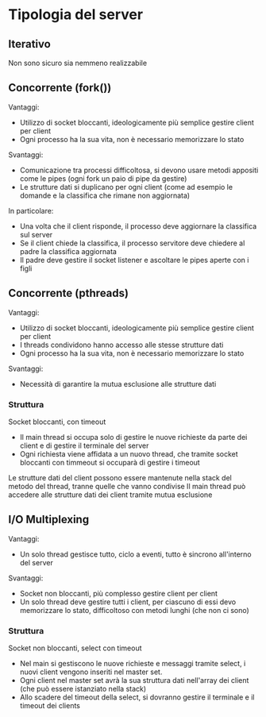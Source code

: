 # Tipologia del server

## Iterativo

Non sono sicuro sia nemmeno realizzabile

## Concorrente (fork())
Vantaggi:
- Utilizzo di socket bloccanti, ideologicamente più semplice gestire client per client
- Ogni processo ha la sua vita, non è necessario memorizzare lo stato

Svantaggi:
- Comunicazione tra processi difficoltosa, si devono usare metodi appositi come le pipes (ogni fork un paio di pipe da gestire)
- Le strutture dati si duplicano per ogni client (come ad esempio le domande e la classifica che rimane non aggiornata) 

In particolare:
- Una volta che il client risponde, il processo deve aggiornare la classifica sul server
- Se il client chiede la classifica, il processo servitore deve chiedere al padre la classifica aggiornata
- Il padre deve gestire il socket listener e ascoltare le pipes aperte con i figli

## Concorrente (pthreads)
Vantaggi:
- Utilizzo di socket bloccanti, ideologicamente più semplice gestire client per client
- I threads condividono hanno accesso alle stesse strutture dati
- Ogni processo ha la sua vita, non è necessario memorizzare lo stato

Svantaggi:
- Necessità di garantire la mutua esclusione alle strutture dati


### Struttura

Socket bloccanti, con timeout

- Il main thread si occupa solo di gestire le nuove richieste da parte dei client e di gestire il terminale del server
- Ogni richiesta viene affidata a un nuovo thread, che tramite socket bloccanti con timmeout si occuparà di gestire i timeout

Le strutture dati del client possono essere mantenute nella stack del metodo del thread, tranne quelle che vanno condivise
Il main thread può accedere alle strutture dati dei client tramite mutua esclusione 

## I/O Multiplexing
Vantaggi:
- Un solo thread gestisce tutto, ciclo a eventi, tutto è sincrono all'interno del server

Svantaggi:
- Socket non bloccanti, più complesso gestire client per client
- Un solo thread deve gestire tutti i client, per ciascuno di essi devo memorizzare lo stato, difficoltoso con metodi lunghi (che non ci sono)

### Struttura

Socket non bloccanti, select con timeout

- Nel main si gestiscono le nuove richieste e messaggi tramite select, i nuovi client vengono inseriti nel master set.
- Ogni client nel master set avrà la sua struttura dati nell'array dei client (che può essere istanziato nella stack)
- Allo scadere del timeout della select, si dovranno gestire il terminale e il timeout dei clients